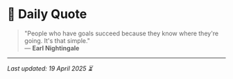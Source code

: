 # 📜 Daily Quote

> "People who have goals succeed because they know where they're going. It's that simple."  
> — **Earl Nightingale**

---

_Last updated: 19 April 2025 ⏳_
